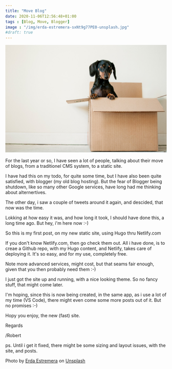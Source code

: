 ```yaml
---
title: "Move Blog"
date: 2020-11-06T12:56:48+01:00
tags : [Blog, Move, Blogger]
image : "/img/erda-estremera-sxNt9g77PE0-unsplash.jpg"
#draft: true
---
```

![Header](erda-estremera-sxNt9g77PE0-unsplash.jpg)

For the last year or so, I have seen a lot of people, talking about their move of blogs, from a traditionel CMS system, to a static site.

I have had this on my todo, for quite some time, but I have also been quite satisfied, with blogger (my old blog hosting). But the fear of Blogger being shutdown, like so many other Google services, have long had me thinking about alternertives.

The other day, i saw a couple of tweets around it again, and descided, that now was the time. 

Lokking at how easy it was, and how long it took, I should have done this, a long time ago. But hey, i'm here now :-) 

So this is my first post, on my new static site, using Hugo thru Netlify.com

If you don't know Netlify.com, then go check them out. All i have done, is to creae a Github repo, with my Hugo content, and Netlify, takes care of deploying it. It's so easy, and for my use, completely free. 

Note more advanced services, might cost, but that seams fair enough, given that you then probably need them :-) 

I just got the site up and running, with a nice looking theme. So no fancy stuff, that might come later. 

I'm hoping, since this is now being created, in the same app, as i use a lot of my time (VS Code), there might even come some more posts out of it. But no promises :-) 

Hopy you enjoy, the new (fast) site. 

Regards

/Robert

ps. Until i get it fixed, there might be some sizing and layout issues, with the site, and posts. 




<span>Photo by <a href="https://unsplash.com/@erdaest?utm_source=unsplash&amp;utm_medium=referral&amp;utm_content=creditCopyText">Erda Estremera</a> on <a href="https://unsplash.com/s/photos/move?utm_source=unsplash&amp;utm_medium=referral&amp;utm_content=creditCopyText">Unsplash</a></span>
